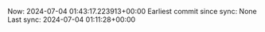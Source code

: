 Now: 2024-07-04 01:43:17.223913+00:00 Earliest commit since sync: None Last sync: 2024-07-04 01:11:28+00:00
